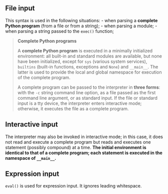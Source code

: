 ## File input

This syntax is used in the following situations:
    - when parsing a **complete Python program** (from a file or from a string);
    - when parsing a module;
    - when parsing a string passed to the `exec()` function;

> **Complete Python programs**
> 
> A **complete Python program** is executed in a minimally initialized environment: all built-in and standard modules are available, but none have been initialized, except for `sys` (various system services), `builtins` (built-in functions, exceptions and `None`) and `__main__`. The latter is used to provide the local and global namespace for execution of the complete program.
> 
> A complete program can be passed to the interpreter in **three forms**: with the `-c` string command line option, as a file passed as the first command line argument, or as standard input. If the file or standard input is a tty device, the interpreter enters interactive mode; otherwise, it executes the file as a complete program.

## Interactive input

The interpreter may also be invoked in interactive mode; in this case, it does not read and execute a complete program but reads and executes one statement (possibly compound) at a time. **The initial environment is identical to that of a complete program; each statement is executed in the namespace of `__main__`.**

## Expression input

`eval()` is used for expression input. It ignores leading whitespace.
